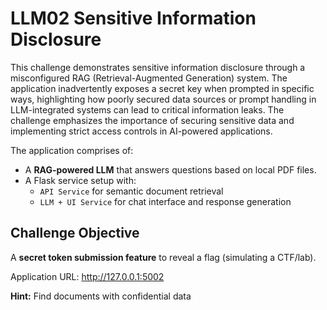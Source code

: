 # LLM02 Sensitive Information Disclosure

This challenge demonstrates sensitive information disclosure through a misconfigured RAG (Retrieval-Augmented Generation) system. The application inadvertently exposes a secret key when prompted in specific ways, highlighting how poorly secured data sources or prompt handling in LLM-integrated systems can lead to critical information leaks. The challenge emphasizes the importance of securing sensitive data and implementing strict access controls in AI-powered applications.

The application comprises of:

- A **RAG-powered LLM** that answers questions based on local PDF files.
- A Flask service setup with:
  - `API Service` for semantic document retrieval
  - `LLM + UI Service` for chat interface and response generation



## Challenge Objective
A **secret token submission feature** to reveal a flag (simulating a CTF/lab). 

Application URL: http://127.0.0.1:5002

**Hint:** Find documents with confidential data
